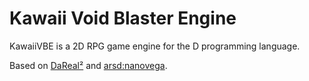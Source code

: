 # Kawaii Void Blaster Engine

KawaiiVBE is a 2D RPG game engine for the D programming language.

Based on [DaReal²](https://github.com/voidblaster/DaReal2) and [arsd:nanovega](https://github.com/adamdruppe/arsd).
